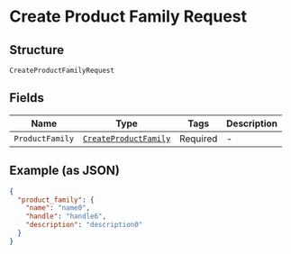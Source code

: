 
# Create Product Family Request

## Structure

`CreateProductFamilyRequest`

## Fields

| Name | Type | Tags | Description |
|  --- | --- | --- | --- |
| `ProductFamily` | [`CreateProductFamily`](../../doc/models/create-product-family.md) | Required | - |

## Example (as JSON)

```json
{
  "product_family": {
    "name": "name0",
    "handle": "handle6",
    "description": "description0"
  }
}
```

